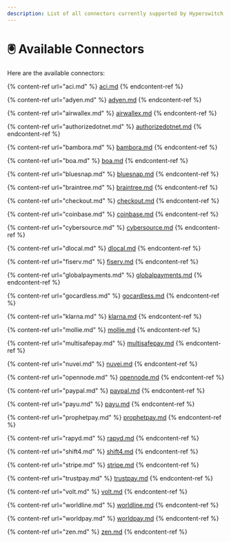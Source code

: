 ```yaml
---
description: List of all connectors currently supported by Hyperswitch
---
```


# 🖲 Available Connectors

Here are the available connectors:

{% content-ref url="aci.md" %}
[aci.md](aci.md)
{% endcontent-ref %}

{% content-ref url="adyen.md" %}
[adyen.md](adyen.md)
{% endcontent-ref %}

{% content-ref url="airwallex.md" %}
[airwallex.md](airwallex.md)
{% endcontent-ref %}

{% content-ref url="authorizedotnet.md" %}
[authorizedotnet.md](authorizedotnet.md)
{% endcontent-ref %}

{% content-ref url="bambora.md" %}
[bambora.md](bambora.md)
{% endcontent-ref %}

{% content-ref url="boa.md" %}
[boa.md](boa.md)
{% endcontent-ref %}

{% content-ref url="bluesnap.md" %}
[bluesnap.md](bluesnap.md)
{% endcontent-ref %}

{% content-ref url="braintree.md" %}
[braintree.md](braintree.md)
{% endcontent-ref %}

{% content-ref url="checkout.md" %}
[checkout.md](checkout.md)
{% endcontent-ref %}

{% content-ref url="coinbase.md" %}
[coinbase.md](coinbase.md)
{% endcontent-ref %}

{% content-ref url="cybersource.md" %}
[cybersource.md](cybersource.md)
{% endcontent-ref %}

{% content-ref url="dlocal.md" %}
[dlocal.md](dlocal.md)
{% endcontent-ref %}

{% content-ref url="fiserv.md" %}
[fiserv.md](fiserv.md)
{% endcontent-ref %}

{% content-ref url="globalpayments.md" %}
[globalpayments.md](globalpayments.md)
{% endcontent-ref %}

{% content-ref url="gocardless.md" %}
[gocardless.md](gocardless.md)
{% endcontent-ref %}

{% content-ref url="klarna.md" %}
[klarna.md](klarna.md)
{% endcontent-ref %}

{% content-ref url="mollie.md" %}
[mollie.md](mollie.md)
{% endcontent-ref %}

{% content-ref url="multisafepay.md" %}
[multisafepay.md](multisafepay.md)
{% endcontent-ref %}

{% content-ref url="nuvei.md" %}
[nuvei.md](nuvei.md)
{% endcontent-ref %}

{% content-ref url="opennode.md" %}
[opennode.md](opennode.md)
{% endcontent-ref %}

{% content-ref url="paypal.md" %}
[paypal.md](paypal.md)
{% endcontent-ref %}

{% content-ref url="payu.md" %}
[payu.md](payu.md)
{% endcontent-ref %}

{% content-ref url="prophetpay.md" %}
[prophetpay.md](prophetpay.md)
{% endcontent-ref %}

{% content-ref url="rapyd.md" %}
[rapyd.md](rapyd.md)
{% endcontent-ref %}

{% content-ref url="shift4.md" %}
[shift4.md](shift4.md)
{% endcontent-ref %}

{% content-ref url="stripe.md" %}
[stripe.md](stripe.md)
{% endcontent-ref %}

{% content-ref url="trustpay.md" %}
[trustpay.md](trustpay.md)
{% endcontent-ref %}

{% content-ref url="volt.md" %}
[volt.md](volt.md)
{% endcontent-ref %}

{% content-ref url="worldline.md" %}
[worldline.md](worldline.md)
{% endcontent-ref %}

{% content-ref url="worldpay.md" %}
[worldpay.md](worldpay.md)
{% endcontent-ref %}

{% content-ref url="zen.md" %}
[zen.md](zen.md)
{% endcontent-ref %}
